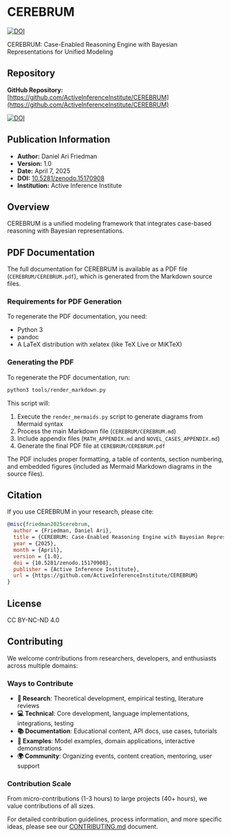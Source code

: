 # CEREBRUM 
[![DOI](https://zenodo.org/badge/DOI/10.5281/zenodo.15170908.svg)](https://doi.org/10.5281/zenodo.15170908)

CEREBRUM: Case-Enabled Reasoning Engine with Bayesian Representations for Unified Modeling

## Repository
**GitHub Repository:** [https://github.com/ActiveInferenceInstitute/CEREBRUM](https://github.com/ActiveInferenceInstitute/CEREBRUM)

[![DOI](https://zenodo.org/badge/962267666.svg)](https://doi.org/10.5281/zenodo.15171283)

## Publication Information
- **Author:** Daniel Ari Friedman
- **Version:** 1.0
- **Date:** April 7, 2025
- **DOI:** [10.5281/zenodo.15170908](https://doi.org/10.5281/zenodo.15170908)
- **Institution:** Active Inference Institute

## Overview
CEREBRUM is a unified modeling framework that integrates case-based reasoning with Bayesian representations.

## PDF Documentation
The full documentation for CEREBRUM is available as a PDF file (`CEREBRUM/CEREBRUM.pdf`), which is generated from the Markdown source files.

### Requirements for PDF Generation
To regenerate the PDF documentation, you need:
- Python 3
- pandoc
- A LaTeX distribution with xelatex (like TeX Live or MiKTeX)

### Generating the PDF
To regenerate the PDF documentation, run:

```bash
python3 tools/render_markdown.py
```

This script will:
1. Execute the `render_mermaids.py` script to generate diagrams from Mermaid syntax
2. Process the main Markdown file (`CEREBRUM/CEREBRUM.md`) 
3. Include appendix files (`MATH_APPENDIX.md` and `NOVEL_CASES_APPENDIX.md`)
4. Generate the final PDF file at `CEREBRUM/CEREBRUM.pdf`

The PDF includes proper formatting, a table of contents, section numbering, and embedded figures (included as Mermaid Markdown diagrams in the source files).

## Citation
If you use CEREBRUM in your research, please cite:
```bibtex
@misc{friedman2025cerebrum,
  author = {Friedman, Daniel Ari},
  title = {CEREBRUM: Case-Enabled Reasoning Engine with Bayesian Representations for Unified Modeling},
  year = {2025},
  month = {April},
  version = {1.0},
  doi = {10.5281/zenodo.15170908},
  publisher = {Active Inference Institute},
  url = {https://github.com/ActiveInferenceInstitute/CEREBRUM}
}
```

## License
CC BY-NC-ND 4.0

## Contributing
We welcome contributions from researchers, developers, and enthusiasts across multiple domains:

### Ways to Contribute
- **🔬 Research**: Theoretical development, empirical testing, literature reviews
- **💻 Technical**: Core development, language implementations, integrations, testing
- **📚 Documentation**: Educational content, API docs, use cases, tutorials
- **🧩 Examples**: Model examples, domain applications, interactive demonstrations
- **🌍 Community**: Organizing events, content creation, mentoring, user support

### Contribution Scale
From micro-contributions (1-3 hours) to large projects (40+ hours), we value contributions of all sizes.

For detailed contribution guidelines, process information, and more specific ideas, please see our [CONTRIBUTING.md](CONTRIBUTING.md) document. 